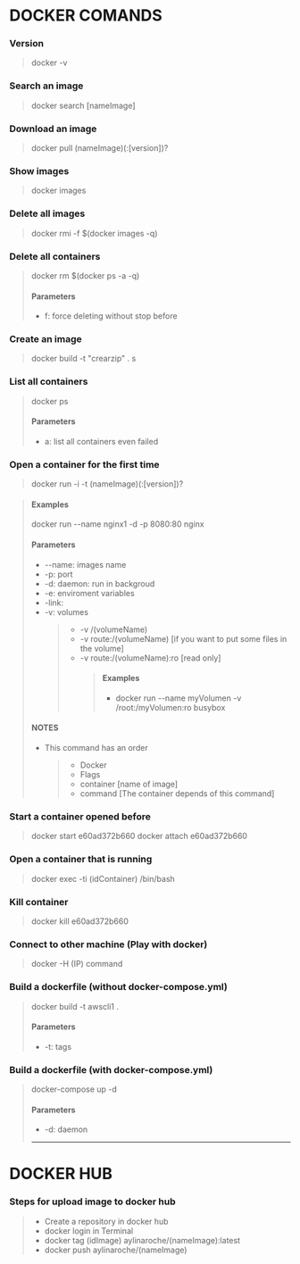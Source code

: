 # DOCKER COMANDS

### **Version**

> docker -v

### **Search an image**

> docker search [nameImage]

### **Download an image**

> docker pull (nameImage)(:[version])?

### **Show images**

> docker images

### **Delete all images**

> docker rmi -f \$(docker images -q)

### **Delete all containers**

> docker rm \$(docker ps -a -q)
>
> #### Parameters
>
> - f: force deleting without stop before

### **Create an image**

> docker build -t "crearzip" .
> s

### **List all containers**

> docker ps
>
> #### Parameters
>
> - a: list all containers even failed

### **Open a container for the first time**

> docker run -i -t (nameImage)(:[version])?

> #### Examples
>
> docker run --name nginx1 -d -p 8080:80 nginx
>
> #### Parameters
>
> - --name: images name
> - -p: port
> - -d: daemon: run in backgroud
> - -e: enviroment variables
> - -link:
> - -v: volumes
>   > - -v /(volumeName)
>   > - -v route:/(volumeName) [if you want to put some files in the volume]
>   > - -v route:/(volumeName):ro [read only]
>   >   > #### Examples
>   >   >
>   >   > - docker run --name myVolumen -v /root:/myVolumen:ro busybox
>
> #### NOTES
>
> - This command has an order
>   > - Docker
>   > - Flags
>   > - container [name of image]
>   > - command [The container depends of this command]

### **Start a container opened before**

> docker start e60ad372b660
> docker attach e60ad372b660

### **Open a container that is running**

> docker exec -ti (idContainer) /bin/bash

### **Kill container**

> docker kill e60ad372b660

### **Connect to other machine (Play with docker)**

> docker -H (IP) command

### **Build a dockerfile (without docker-compose.yml)**

> docker build -t awscli1 .
>
> #### Parameters
>
> - -t: tags

### **Build a dockerfile (with docker-compose.yml)**

> docker-compose up -d
>
> #### Parameters
>
> - -d: daemon
>
> ---

# DOCKER HUB

### **Steps for upload image to docker hub**

> - Create a repository in docker hub
> - docker login in Terminal
> - docker tag (idImage) aylinaroche/(nameImage):latest
> - docker push aylinaroche/(nameImage)
